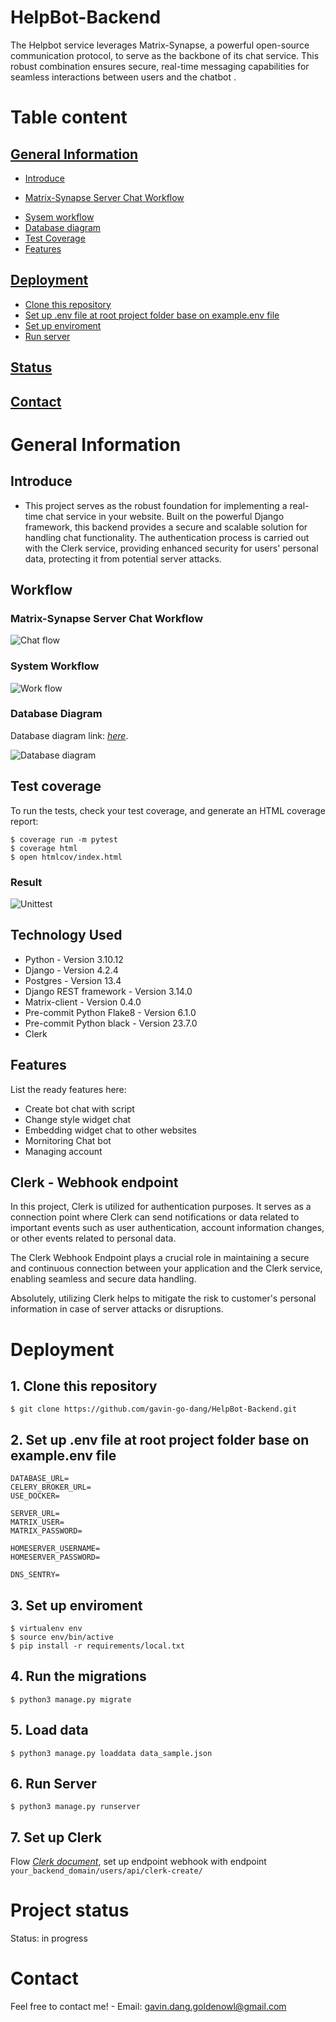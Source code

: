 # HelpBot-Backend

The Helpbot service leverages Matrix-Synapse, a powerful open-source communication protocol, to serve as the backbone of its chat service. This robust combination ensures secure, real-time messaging capabilities for seamless interactions between users and the chatbot .

# Table content

## [General Information](#general-information)

- [Introduce](#introduce)

* [Matrix-Synapse Server Chat Workflow](#matrix-synapse-server-chat-workflow)

- [Sysem workflow](#system-workflow)
- [Database diagram](#database-diagram)
- [Test Coverage](#test-coverage)
- [Features](#features)

## [Deployment](#deployment)

- [Clone this repository](#1-clone-this-repository)
- [Set up .env file at root project folder base on example.env file](#2-set-up-env-file-at-root-project-folder-base-on-exampleenv-file)
- [Set up enviroment](#3-set-up-enviroment)
- [Run server](#6-run-server)

## [Status](#status)

## [Contact](#contact)

# General Information

## Introduce

- This project serves as the robust foundation for implementing a real-time chat service in your website. Built on the powerful Django framework, this backend provides a secure and scalable solution for handling chat functionality. The authentication process is carried out with the Clerk service, providing enhanced security for users' personal data, protecting it from potential server attacks.

## Workflow

### Matrix-Synapse Server Chat Workflow

![Chat flow](/readme_img/matrix_synapse.png)

### System Workflow

![Work flow](/readme_img/system_work_flow.png)

### Database Diagram

Database diagram link: [_here_](https://www.mermaidchart.com/raw/2f76a97a-6dbc-4f46-a8ea-ad516bb257db?theme=light&version=v0.1&format=svg).

![Database diagram](/readme_img/dbdiagram.png)

## Test coverage

To run the tests, check your test coverage, and generate an HTML coverage report:

    $ coverage run -m pytest
    $ coverage html
    $ open htmlcov/index.html

### Result

![Unittest](/readme_img/unittest.png)

## Technology Used

- Python - Version 3.10.12
- Django - Version 4.2.4
- Postgres - Version 13.4
- Django REST framework - Version 3.14.0
- Matrix-client - Version 0.4.0
- Pre-commit Python Flake8 - Version 6.1.0
- Pre-commit Python black - Version 23.7.0
- Clerk

## Features

List the ready features here:

- Create bot chat with script
- Change style widget chat
- Embedding widget chat to other websites
- Mornitoring Chat bot
- Managing account

## Clerk - Webhook endpoint

In this project, Clerk is utilized for authentication purposes. It serves as a connection point where Clerk can send notifications or data related to important events such as user authentication, account information changes, or other events related to personal data.

The Clerk Webhook Endpoint plays a crucial role in maintaining a secure and continuous connection between your application and the Clerk service, enabling seamless and secure data handling.

Absolutely, utilizing Clerk helps to mitigate the risk to customer's personal information in case of server attacks or disruptions.

# Deployment

## 1. Clone this repository

    $ git clone https://github.com/gavin-go-dang/HelpBot-Backend.git

## 2. Set up .env file at root project folder base on **example.env** file

```
DATABASE_URL=
CELERY_BROKER_URL=
USE_DOCKER=

SERVER_URL=
MATRIX_USER=
MATRIX_PASSWORD=

HOMESERVER_USERNAME=
HOMESERVER_PASSWORD=

DNS_SENTRY=
```

## 3. Set up enviroment

    $ virtualenv env
    $ source env/bin/active
    $ pip install -r requirements/local.txt

## 4. Run the migrations

    $ python3 manage.py migrate

## 5. Load data

    $ python3 manage.py loaddata data_sample.json

## 6. Run Server

    $ python3 manage.py runserver

## 7. Set up Clerk

Flow [_Clerk document_](https://clerk.com/docs), set up endpoint webhook with endpoint `your_backend_domain/users/api/clerk-create/`

# Project status

Status: in progress

# Contact

Feel free to contact me! - Email: gavin.dang.goldenowl@gmail.com

